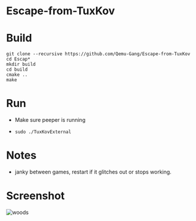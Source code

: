 # Escape-from-TuxKov
# Build
```
git clone --recursive https://github.com/Qemu-Gang/Escape-from-TuxKov
cd Escap*
mkdir build
cd build
cmake ..
make
```

# Run
- Make sure peeper is running

- `sudo ./TuxKovExternal`

# Notes
- janky between games, restart if it glitches out or stops working.

# Screenshot
![woods](https://i.imgur.com/jiT7atn.png)
